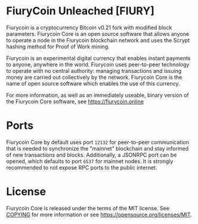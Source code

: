 <h1>FiuryCoin Unleached [FIURY]</h1>

Fiurycoin is a cryptocurrency Bitcoin v0.21 fork with modified block parameters. Fiurycoin Core is an open source software that allows anyone to operate a node in the Fiurycoin blockchain network and uses the Scrypt hashing method for Proof of Work mining.

Fiurycoin is an experimental digital currency that enables instant payments to anyone, anywhere in the world. Fiurycoin uses peer-to-peer technology to operate with no central authority: managing transactions and issuing money are carried out collectively by the network. Fiurycoin Core is the name of open source software which enables the use of this currency.

For more information, as well as an immediately useable, binary version of the Fiurycoin Core software, see https://fiurycoin.online

Ports
=====================================

Fiurycoin Core by default uses port `12132` for peer-to-peer communication that
is needed to synchronize the "mainnet" blockchain and stay informed of new
transactions and blocks. Additionally, a JSONRPC port can be opened, which
defaults to port `6537` for mainnet nodes. It is strongly recommended to not
expose RPC ports to the public internet.



License
=====================================

Fiurycoin Core is released under the terms of the MIT license. See [COPYING](COPYING) for more
information or see https://opensource.org/licenses/MIT.

